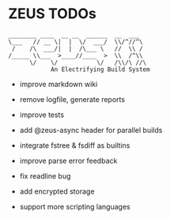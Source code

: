 # ZEUS TODOs

    ________ ____  __ __  ______  __  ___
    \___   // __ \|  |  \/  ___/  \\/^//^\
     /    /\  ___/|  |  /\___ \   //  \\ /
    /_____ \\___  >____//____  >  \\  /^\\
          \/    \/           \/   /\\/\ //\
                An Electrifying Build System

- improve markdown wiki
- remove logfile, generate reports
- improve tests
- add @zeus-async header for parallel builds

- integrate fstree & fsdiff as builtins
- improve parse error feedback
- fix readline bug

- add encrypted storage
- support more scripting languages